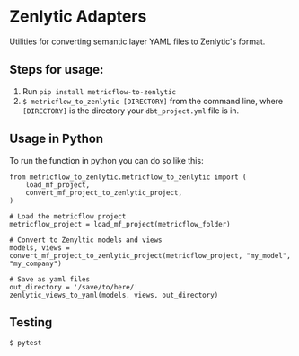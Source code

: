 # Zenlytic Adapters

Utilities for converting semantic layer YAML files to Zenlytic's format.

## Steps for usage:
1. Run `pip install metricflow-to-zenlytic`
2. `$ metricflow_to_zenlytic [DIRECTORY]` from the command line, where `[DIRECTORY]` is the directory your `dbt_project.yml` file is in.

## Usage in Python

To run the function in python you can do so like this:

```
from metricflow_to_zenlytic.metricflow_to_zenlytic import (
    load_mf_project,
    convert_mf_project_to_zenlytic_project,
)

# Load the metricflow project
metricflow_project = load_mf_project(metricflow_folder)

# Convert to Zenyltic models and views
models, views = convert_mf_project_to_zenlytic_project(metricflow_project, "my_model", "my_company")

# Save as yaml files
out_directory = '/save/to/here/'
zenlytic_views_to_yaml(models, views, out_directory)

```

## Testing

`$ pytest`
